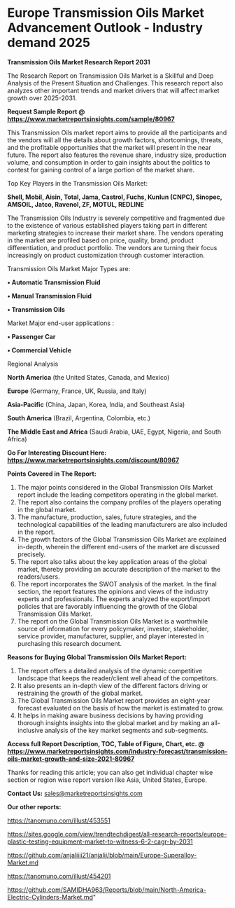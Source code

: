 # Europe Transmission Oils Market Advancement Outlook - Industry demand 2025

<strong>Transmission Oils Market Research Report 2031</strong>

The Research Report on Transmission Oils Market is a Skillful and Deep Analysis of the Present Situation and Challenges. This research report also analyzes other important trends and market drivers that will affect market growth over 2025-2031.

<strong>Request Sample Report @ <a href=https://www.marketreportsinsights.com/sample/80967>https://www.marketreportsinsights.com/sample/80967</a></strong>

This Transmission Oils market report aims to provide all the participants and the vendors will all the details about growth factors, shortcomings, threats, and the profitable opportunities that the market will present in the near future. The report also features the revenue share, industry size, production volume, and consumption in order to gain insights about the politics to contest for gaining control of a large portion of the market share.

Top Key Players in the Transmission Oils Market:

<strong>Shell, Mobil, Aisin, Total, Jama, Castrol, Fuchs, Kunlun (CNPC), Sinopec, AMSOIL, Jatco, Ravenol, ZF, MOTUL, REDLINE</strong>

The Transmission Oils Industry is severely competitive and fragmented due to the existence of various established players taking part in different marketing strategies to increase their market share. The vendors operating in the market are profiled based on price, quality, brand, product differentiation, and product portfolio. The vendors are turning their focus increasingly on product customization through customer interaction.

Transmission Oils Market Major Types are:

<strong>• Automatic Transmission Fluid

• Manual Transmission Fluid

• Transmission Oils</strong>

Market Major end-user applications :

<strong>• Passenger Car

• Commercial Vehicle</strong>

Regional Analysis

</u><strong><b>North America</b></strong> (the United States, Canada, and Mexico)

<strong><b>Europe </b></strong>(Germany, France, UK, Russia, and Italy)

<strong><b>Asia-Pacific</b></strong> (China, Japan, Korea, India, and Southeast Asia)

<strong><b>South America</b></strong> (Brazil, Argentina, Colombia, etc.)

<strong><b>The Middle East and Africa</b></strong> (Saudi Arabia, UAE, Egypt, Nigeria, and South Africa)

<strong>Go For Interesting Discount Here: <a href=https://www.marketreportsinsights.com/discount/80967>https://www.marketreportsinsights.com/discount/80967</a></strong>

<strong>Points Covered in The Report:</strong>
<ol>
  <li>The major points considered in the Global Transmission Oils Market report include the leading competitors operating in the global market.</li>
  <li>The report also contains the company profiles of the players operating in the global market.</li>
  <li>The manufacture, production, sales, future strategies, and the technological capabilities of the leading manufacturers are also included in the report.</li>
  <li>The growth factors of the Global Transmission Oils Market are explained in-depth, wherein the different end-users of the market are discussed precisely.</li>
  <li>The report also talks about the key application areas of the global market, thereby providing an accurate description of the market to the readers/users.</li>
  <li>The report incorporates the SWOT analysis of the market. In the final section, the report features the opinions and views of the industry experts and professionals. The experts analyzed the export/import policies that are favorably influencing the growth of the Global Transmission Oils Market.</li>
  <li>The report on the Global Transmission Oils Market is a worthwhile source of information for every policymaker, investor, stakeholder, service provider, manufacturer, supplier, and player interested in purchasing this research document.</li>
</ol>
<strong>Reasons for Buying Global Transmission Oils Market Report:</strong>

<ol>
  <li>The report offers a detailed analysis of the dynamic competitive landscape that keeps the reader/client well ahead of the competitors.</li>
  <li>It also presents an in-depth view of the different factors driving or restraining the growth of the global market.</li>
  <li>The Global Transmission Oils Market report provides an eight-year forecast evaluated on the basis of how the market is estimated to grow.</li>
  <li>It helps in making aware business decisions by having providing thorough insights insights into the global market and by making an all-inclusive analysis of the key market segments and sub-segments.</li>
</ol>
<strong>Access full Report Description, TOC, Table of Figure, Chart, etc. @ <a href=https://www.marketreportsinsights.com/industry-forecast/transmission-oils-market-growth-and-size-2021-80967>https://www.marketreportsinsights.com/industry-forecast/transmission-oils-market-growth-and-size-2021-80967</a></strong>


Thanks for reading this article; you can also get individual chapter wise section or region wise report version like Asia, United States, Europe.

<strong>Contact Us:</strong>
sales@marketreportsinsights.com

<strong>Our other reports:</strong>

<a href=https://tanomuno.com/illust/453551>https://tanomuno.com/illust/453551</a>

<a href=https://sites.google.com/view/trendtechdigest/all-research-reports/europe-plastic-testing-equipment-market-to-witness-6-2-cagr-by-2031>https://sites.google.com/view/trendtechdigest/all-research-reports/europe-plastic-testing-equipment-market-to-witness-6-2-cagr-by-2031</a>

<a href=https://github.com/anjaliiii21/anjalii/blob/main/Europe-Superalloy-Market.md>https://github.com/anjaliiii21/anjalii/blob/main/Europe-Superalloy-Market.md</a>

<a href=https://tanomuno.com/illust/454201>https://tanomuno.com/illust/454201</a>

<a href=https://github.com/SAMIDHA963/Reports/blob/main/North-America-Electric-Cylinders-Market.md>https://github.com/SAMIDHA963/Reports/blob/main/North-America-Electric-Cylinders-Market.md</a>"
